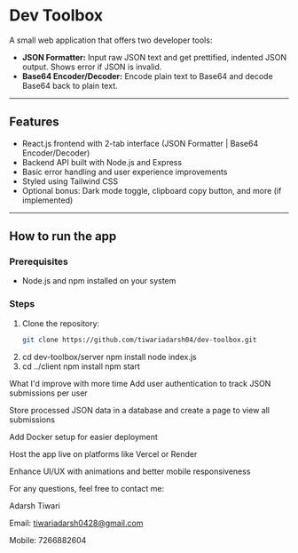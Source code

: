 # Dev Toolbox

A small web application that offers two developer tools:
- **JSON Formatter:** Input raw JSON text and get prettified, indented JSON output. Shows error if JSON is invalid.
- **Base64 Encoder/Decoder:** Encode plain text to Base64 and decode Base64 back to plain text.

---

## Features

- React.js frontend with 2-tab interface (JSON Formatter | Base64 Encoder/Decoder)
- Backend API built with Node.js and Express
- Basic error handling and user experience improvements
- Styled using Tailwind CSS
- Optional bonus: Dark mode toggle, clipboard copy button, and more (if implemented)

---

## How to run the app

### Prerequisites

- Node.js and npm installed on your system

### Steps

1. Clone the repository:
   ```bash
   git clone https://github.com/tiwariadarsh04/dev-toolbox.git

2. cd dev-toolbox/server
npm install
node index.js
3. cd ../client
npm install
npm start

What I'd improve with more time
Add user authentication to track JSON submissions per user

Store processed JSON data in a database and create a page to view all submissions

Add Docker setup for easier deployment

Host the app live on platforms like Vercel or Render

Enhance UI/UX with animations and better mobile responsiveness

For any questions, feel free to contact me:

Adarsh Tiwari

Email: tiwariadarsh0428@gmail.com

Mobile: 7266882604
